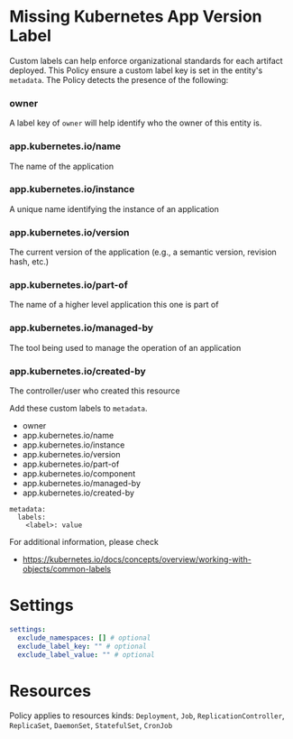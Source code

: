 # Missing Kubernetes App Version Label

Custom labels can help enforce organizational standards for each artifact deployed. This Policy ensure a custom label key is set in the entity's `metadata`. The Policy detects the presence of the following:

### owner

A label key of `owner` will help identify who the owner of this entity is.

### app.kubernetes.io/name

The name of the application

### app.kubernetes.io/instance

A unique name identifying the instance of an application

### app.kubernetes.io/version

The current version of the application (e.g., a semantic version, revision hash, etc.)

### app.kubernetes.io/part-of

The name of a higher level application this one is part of

### app.kubernetes.io/managed-by

The tool being used to manage the operation of an application

### app.kubernetes.io/created-by

The controller/user who created this resource

Add these custom labels to `metadata`.

- owner
- app.kubernetes.io/name
- app.kubernetes.io/instance
- app.kubernetes.io/version
- app.kubernetes.io/part-of
- app.kubernetes.io/component
- app.kubernetes.io/managed-by
- app.kubernetes.io/created-by

```
metadata:
  labels:
    <label>: value
```

For additional information, please check

- https://kubernetes.io/docs/concepts/overview/working-with-objects/common-labels

# Settings

```yaml
settings:
  exclude_namespaces: [] # optional
  exclude_label_key: "" # optional
  exclude_label_value: "" # optional
```

# Resources

Policy applies to resources kinds:
`Deployment`, `Job`, `ReplicationController`, `ReplicaSet`, `DaemonSet`, `StatefulSet`, `CronJob`
